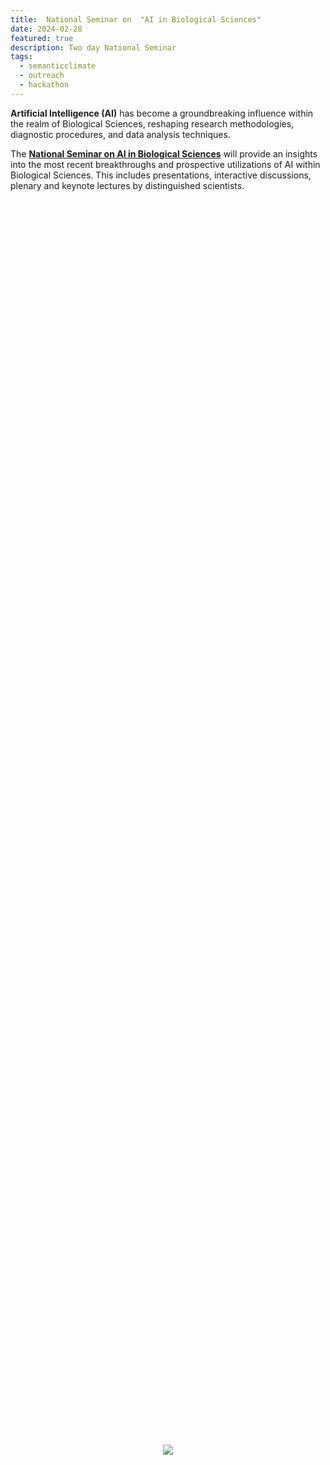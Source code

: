 ```yaml
---
title:  National Seminar on  "AI in Biological Sciences" 
date: 2024-02-28
featured: true
description: Two day National Seminar
tags:
  - semanticclimate
  - outreach
  - hackathon
---
```


**Artificial Intelligence (AI)** has become a groundbreaking influence within the realm of Biological Sciences, reshaping research methodologies, diagnostic procedures, and data analysis techniques.

The [**National Seminar on AI in Biological Sciences**](https://www.arsdcollege.ac.in/event/two-day-national-seminar-on-ai-in-biological-sciences/) will provide an insights into the most recent breakthroughs and prospective utilizations of AI within Biological Sciences. This includes presentations, interactive discussions, plenary and keynote lectures by distinguished scientists.


<div style="display: flex; justify-content: center; align-items: center; height: 100vh;">
    <img src='{{ "/static/img/flyer_arsd1.jpg" | url }}' style="max-width: 100%; max-height: 100%;">
</div>

 
## Date & Time

28 February, 2024.

Time: 9:45 a.m.- 3:30 p.m. (IST)

## Mode 

In-person

## Programme

<table>
<tr>
<td><img src='{{ "/static/img/program1.jpg" | url }}' width="500" height="300"></td>
<td><img src='{{ "/static/img/program2.jpg" | url }}' width="500" height="300"></td>
</tr>
</table>


## Location

Seminar Hall 1, [ARSD College](https://www.arsdcollege.ac.in/)


ATMA RAM SANATAN DHARMA COLLEGE, Ring Rd, Dhaula Kuan Enclave I, Dhaula Kuan, New Delhi, Delhi 110021







